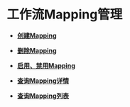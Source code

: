 # 工作流Mapping管理<a name="functiongraph_06_0700"></a>

-   **[创建Mapping](创建Mapping.md)**  

-   **[删除Mapping](删除Mapping.md)**  

-   **[启用、禁用Mapping](启用-禁用Mapping.md)**  

-   **[查询Mapping详情](查询Mapping详情.md)**  

-   **[查询Mapping列表](查询Mapping列表.md)**  


